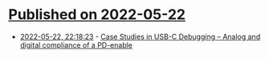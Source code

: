 # [Published on 2022-05-22](index.md)

* [2022-05-22, 22:18:23](https://news.ycombinator.com/item?id=31473369) - [Case Studies in USB-C Debugging – Analog and digital compliance of a PD-enable](https://medium.com/@kolluru.nathan/case-studies-in-usb-c-debugging-93cc3e8bbc0c)
